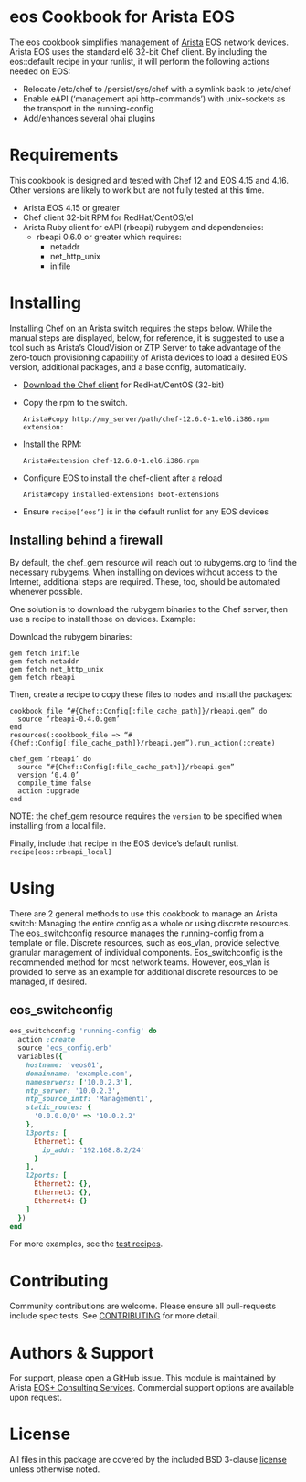 # eos Cookbook for Arista EOS

The eos cookbook simplifies management of [Arista](https://www.arista.com/) EOS
network devices.  Arista EOS uses the standard el6 32-bit Chef client.  By
including the eos::default recipe in your runlist, it will perform the
following actions needed on EOS:
- Relocate /etc/chef to /persist/sys/chef with a symlink back to /etc/chef
- Enable eAPI (‘management api http-commands’) with unix-sockets as the
  transport in the running-config
- Add/enhances several ohai plugins

# Requirements

This cookbook is designed and tested with Chef 12 and EOS 4.15 and 4.16. Other
versions are likely to work but are not fully tested at this time.

  - Arista EOS 4.15 or greater
  - Chef client 32-bit RPM for RedHat/CentOS/el
  - Arista Ruby client for eAPI (rbeapi) rubygem and dependencies:
    - rbeapi 0.6.0 or greater which requires:
      - netaddr
      - net_http_unix
      - inifile

# Installing

Installing Chef on an Arista switch requires the steps below. While the
manual steps are displayed, below, for reference, it is suggested to use a tool
such as Arista’s CloudVision or ZTP Server to take advantage of the zero-touch
provisioning capability of Arista devices to load a desired EOS version,
additional packages, and a base config, automatically.

- [Download the Chef client](https://downloads.chef.io/chef-client/redhat/)
  for RedHat/CentOS (32-bit)
- Copy the rpm to the switch.

    ```
    Arista#copy http://my_server/path/chef-12.6.0-1.el6.i386.rpm extension:
    ```

- Install the RPM:

    ```
    Arista#extension chef-12.6.0-1.el6.i386.rpm
    ```

- Configure EOS to install the chef-client after a reload

    ```
    Arista#copy installed-extensions boot-extensions
    ```

- Ensure `recipe[‘eos’]` is in the default runlist for any EOS devices

## Installing behind a firewall

By default, the chef_gem resource will reach out to rubygems.org to find the
necessary rubygems.  When installing on devices without access to the Internet,
additional steps are required.  These, too, should be automated whenever
possible.

One solution is to download the rubygem binaries to the Chef server, then use a
recipe to install those on devices.  Example:

Download the rubygem binaries:

```
gem fetch inifile
gem fetch netaddr
gem fetch net_http_unix
gem fetch rbeapi
```

Then, create a recipe to copy these files to nodes and install the packages:

```
cookbook_file “#{Chef::Config[:file_cache_path]}/rbeapi.gem” do
  source ‘rbeapi-0.4.0.gem’
end
resources(:cookbook_file => “#{Chef::Config[:file_cache_path]}/rbeapi.gem”).run_action(:create)

chef_gem ‘rbeapi’ do
  source “#{Chef::Config[:file_cache_path]}/rbeapi.gem”
  version ‘0.4.0’
  compile_time false
  action :upgrade
end
```

NOTE: the chef_gem resource requires the `version` to be specified when
installing from a local file.

Finally, include that recipe in the EOS device’s default runlist.
`recipe[eos::rbeapi_local]`

# Using

There are 2 general methods to use this cookbook to manage an Arista switch:
Managing the entire config as a whole or using discrete resources. The
eos_switchconfig resource manages the running-config from a template or file.
Discrete resources, such as eos_vlan, provide selective, granular management of
individual components. Eos_switchconfig is the recommended method for most
network teams. However, eos_vlan is provided to serve as an example for
additional discrete resources to be managed, if desired.

## eos_switchconfig

```ruby
eos_switchconfig 'running-config' do
  action :create
  source 'eos_config.erb'
  variables({
    hostname: 'veos01',
    domainname: 'example.com',
    nameservers: ['10.0.2.3'],
    ntp_server: '10.0.2.3',
    ntp_source_intf: 'Management1',
    static_routes: {
      '0.0.0.0/0' => '10.0.2.2'
    },
    l3ports: [
      Ethernet1: {
        ip_addr: '192.168.8.2/24'
      }
    ],
    l2ports: [
      Ethernet2: {},
      Ethernet3: {},
      Ethernet4: {}
    ]
  })
end
```

For more examples, see the [test recipes](test/cookbooks/eos_test/recipes).

# Contributing

Community contributions are welcome.  Please ensure all pull-requests include
spec tests. See [CONTRIBUTING](CONTRIBUTING.md) for more detail.

# Authors & Support

For support, please open a GitHub issue.  This module is maintained by Arista
[EOS+ Consulting Services](mailto://eosplus-dev@arista.com). Commercial support
options are available upon request.

# License

All files in this package are covered by the included BSD 3-clause
[license](LICENSE) unless otherwise noted.
